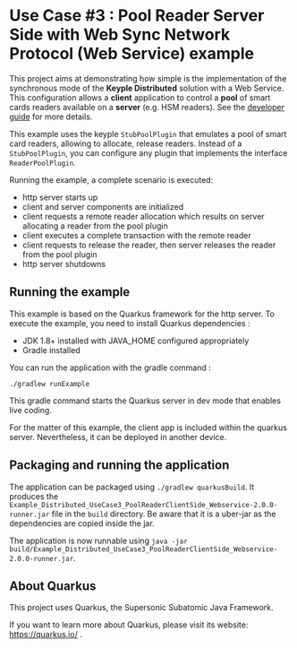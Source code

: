 # Use Case #3 : Pool Reader Server Side with Web Sync Network Protocol (Web Service) example

This project aims at demonstrating how simple is the implementation of the synchronous mode of the **Keyple Distributed** solution with a Web Service.
This configuration allows a **client** application to control a **pool** of smart cards readers available on a **server** (e.g. HSM readers).
See the [developer guide](https://keyple.org/docs/developer-guide/distributed-application/#reader-server-side) for more details.

This example uses the keyple `StubPoolPlugin` that emulates a pool of smart card readers, allowing to allocate, release readers. Instead of a ``StubPoolPlugin``, you can configure any plugin that implements the interface ``ReaderPoolPlugin``.

Running the example, a complete scenario is executed: 
- http server starts up
- client and server components are initialized
- client requests a remote reader allocation which results on server allocating a reader from the pool plugin
- client executes a complete transaction with the remote reader
- client requests to release the reader, then server releases the reader from the pool plugin
- http  server shutdowns

## Running the example

This example is based on the Quarkus framework for the http server. To execute the example, you need to install Quarkus dependencies : 
- JDK 1.8+ installed with JAVA_HOME configured appropriately
- Gradle installed

You can run the application with the gradle command : 
```
./gradlew runExample
```

This gradle command starts the Quarkus server in dev mode that enables live coding.

For the matter of this example, the client app is included within the quarkus server. Nevertheless, it can be deployed in another device. 

## Packaging and running the application

The application can be packaged using `./gradlew quarkusBuild`.
It produces the `Example_Distributed_UseCase3_PoolReaderClientSide_Webservice-2.0.0-runner.jar` file in the `build` directory.
Be aware that it is a uber-jar as the dependencies are copied inside the jar.

The application is now runnable using `java -jar build/Example_Distributed_UseCase3_PoolReaderClientSide_Webservice-2.0.0-runner.jar`.

## About Quarkus

This project uses Quarkus, the Supersonic Subatomic Java Framework.

If you want to learn more about Quarkus, please visit its website: https://quarkus.io/ .
